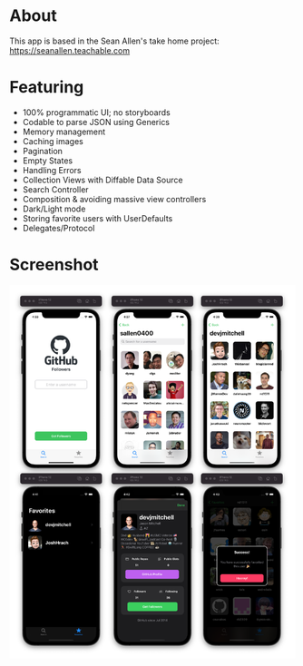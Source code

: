 # About

This app is based in the Sean Allen's take home project: https://seanallen.teachable.com

# Featuring

- 100% programmatic UI; no storyboards
- Codable to parse JSON using Generics
- Memory management
- Caching images
- Pagination
- Empty States
- Handling Errors
- Collection Views with Diffable Data Source
- Search Controller
- Composition & avoiding massive view controllers
- Dark/Light mode
- Storing favorite users with UserDefaults
- Delegates/Protocol

# Screenshot
  ![Screenshot](screenshot.png)
